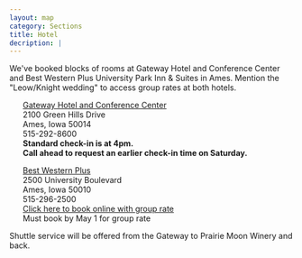 ```yaml
---
layout: map
category: Sections
title: Hotel
decription: |
---
```


We've booked blocks of rooms at Gateway Hotel and Conference Center and Best Western Plus University Park Inn & Suites in Ames. Mention the "Leow/Knight wedding" to access group rates at both hotels. 

<ul style="list-style:none;">
  <li><a href="http://gatewayames.com/" target="_blank">Gateway Hotel and Conference Center</a></li>
  <li>2100 Green Hills Drive</li>
  <li>Ames, Iowa 50014</li>
  <li>515-292-8600</li>
  <li><b>Standard check-in is at 4pm.</b></li>
  <li><b>Call ahead to request an earlier check-in time on Saturday.</b></li>
</ul>

<ul style="list-style:none;">
  <li><a href="https://www.bestwestern.com/en_US/book/hotels-in-ames/best-western-plus-university-park-inn-suites/propertyCode.16101.html" target="_blank">Best Western Plus</a></li>
  <li>2500 University Boulevard</li>
  <li>Ames, Iowa 50010</li>
  <li>515-296-2500</li>
  <li><a href="http://book.bestwestern.com/bestwestern/groupSearch.do?groupId=X27YC7M0" target="_blank">Click here to book online with group rate</a></li>
  <li>Must book by May 1 for group rate</li>
</ul>

Shuttle service will be offered from the Gateway to Prairie Moon Winery and back.


